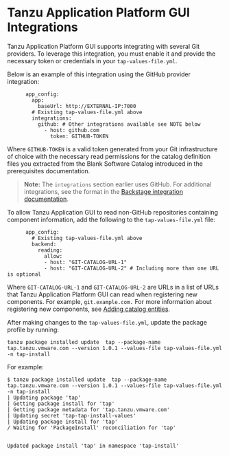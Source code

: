 # Tanzu Application Platform GUI Integrations

Tanzu Application Platform GUI supports integrating with several Git providers. To leverage this integration, you must enable it and provide the necessary token or credentials in your `tap-values-file.yml`.

Below is an example of this integration using the GitHub provider integration:

```
      app_config:
        app:
          baseUrl: http://EXTERNAL-IP:7000
        # Existing tap-values-file.yml above  
        integrations:
          github: # Other integrations available see NOTE below
            - host: github.com
              token: GITHUB-TOKEN
```

Where `GITHUB-TOKEN` is a valid token generated from your Git infrastructure of choice with the necessary read permissions for the catalog definition files you extracted from the Blank Software Catalog introduced in the prerequisites documentation.

>**Note:** The `integrations` section earlier uses GitHub. For additional integrations, see the
>format in the [Backstage integration documentation](https://backstage.io/docs/integrations/).

To allow Tanzu Application GUI to read non-GitHub repositories containing component information,
add the following to the `tap-values-file.yml` file:

```
      app_config:
        # Existing tap-values-file.yml above  
        backend:
          reading:
            allow:
            - host: "GIT-CATALOG-URL-1"
            - host: "GIT-CATALOG-URL-2" # Including more than one URL is optional
```

Where `GIT-CATALOG-URL-1` and `GIT-CATALOG-URL-2` are URLs in a list of URLs that
Tanzu Application Platform GUI can read when registering new components. For example, `git.example.com.`
For more information about registering new components, see
[Adding catalog entities](catalog/catalog-operations.md#add-cat-entities).

After making changes to the `tap-values-file.yml`, update the package profile by running:

```
tanzu package installed update  tap --package-name tap.tanzu.vmware.com --version 1.0.1 --values-file tap-values-file.yml -n tap-install
```

For example:

```
$ tanzu package installed update  tap --package-name tap.tanzu.vmware.com --version 1.0.1 --values-file tap-values-file.yml -n tap-install
| Updating package 'tap'
| Getting package install for 'tap'
| Getting package metadata for 'tap.tanzu.vmware.com'
| Updating secret 'tap-tap-install-values'
| Updating package install for 'tap'
/ Waiting for 'PackageInstall' reconciliation for 'tap'


Updated package install 'tap' in namespace 'tap-install'
```
